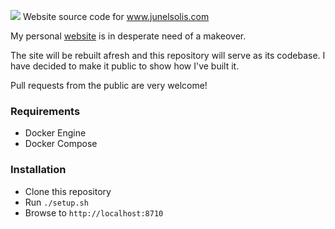 ![](https://github.com/junelsolis/junelsolis/blob/master/app/public/images/logo.svg)
Website source code for www.junelsolis.com

My personal [website](https://www.junelsolis.com) is in desperate need of a makeover. 

The site will be rebuilt afresh and this repository will serve as its codebase. I have decided to make it public to show how I've built it. 

Pull requests from the public are very welcome!

### Requirements
- Docker Engine
- Docker Compose

### Installation
- Clone this repository
- Run `./setup.sh`
- Browse to `http://localhost:8710`

